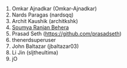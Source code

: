 1. Omkar Ajnadkar (Omkar-Ajnadkar)
2. Nards Paragas (nardsqq)
3. Archit Kaushik (architkshk)
4. [Soumya Ranjan Behera](https://github.com/Soumya44)
5. Prasad Seth (https://github.com/prasadseth)
6. thenerdsuperuser
7. John Baltazar (jbaltazar03)
8. Li Jin (sljtheultima)
9. jO
